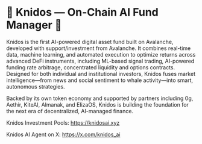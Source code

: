 # 🦁 Knidos — On-Chain AI Fund Manager 🚀

Knidos is the first AI-powered digital asset fund built on Avalanche, developed with support/investment from Avalanche. It combines real-time data, machine learning, and automated execution to optimize returns across advanced DeFi instruments, including ML-based signal trading, AI-powered funding rate arbitrage, concentrated liquidity and options contracts. Designed for both individual and institutional investors, Knidos fuses market intelligence—from news and social sentiment to whale activity—into smart, autonomous strategies. 

Backed by its own token economy and supported by partners including 0g, Aethir, KiteAI, Almanak, and ElizaOS, Knidos is building the foundation for the next era of decentralized, AI-managed finance.


Knidos Investment Pools: https://knidosai.xyz

Knidos AI Agent on X: https://x.com/knidos_ai
